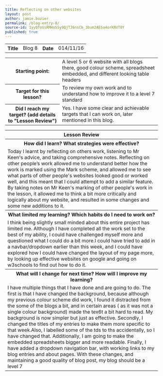 ```yaml
---
title: Reflecting on other websites	
layout: post
author: jamie.bozier
permalink: /blog-entry-8/
source-id: 1yyQfoUiRMHoSSy9QjTJ6nsCb_3bum2AESa4orKNVT0Y
published: true
---
```

<table>
  <tr>
    <th>Title</th>
    <td>Blog 8</td>
    <th>Date</th>
    <td>014/11/16</td>
  </tr>
</table>


<table>
  <tr>
    <th>Starting point:</th>
    <td>A level 5 or 6 website with all blogs there, good colour scheme, spreadsheet embedded, and different looking table headers</td>
  </tr>
  <tr>
    <th>Target for this lesson?</th>
    <td>To review my own work and to understand how to improve it to a level 7 standard</td>
  </tr>
  <tr>
    <th>Did I reach my target? 
(add details to "Lesson Review")</th>
    <td> Yes. I have some clear and achievable targets that I can work on, later mentioned in this blog.</td>
  </tr>
</table>


<table>
  <tr>
    <th>Lesson Review</th>
  </tr>
  <tr>
    <th>How did I learn? What strategies were effective? </th>
  </tr>
  <tr>
    <td>Today I learnt by reflecting on others work, listening to Mr Keen's advice, and taking comprehensive notes. Reflecting on other people’s work allowed me to understand better how the work is marked using the Mark scheme, and allowed me to see what parts of other people's websites looked good or worked well, and this meant that I could attempt to add a similar feature. By taking notes on Mr Keen's marking of other people's work in the lesson, it allowed me to think a bit more critically and logically about my website, and resulted in some changes and some new additions to it.</td>
  </tr>
  <tr>
    <th>What limited my learning? Which habits do I need to work on? </th>
  </tr>
  <tr>
    <td>I think being slightly small minded about this entire project has limited me. Although I have completed all the work set to the best of my ability, I could have challenged myself more and questioned what I could do a bit more.I could have tried to add in a navbar/dropdown earlier than this week, and I could have explored how I could have changed the layout of my page more, by looking up effective websites on google and going on w3schools to find out how to do it.
</td>
  </tr>
  <tr>
    <th>What will I change for next time? How will I improve my learning?</th>
  </tr>
  <tr>
    <td>I have multiple things that I have done and are going to do. The first is that I have changed the background, because although my previous colour scheme did work, I found it distracted from the some of the blogs a bit, and in certain areas ( as it was not a single colour background) made the  tex6t a bit hard to read. My background is now simpler but just as effective. Secondly, I changed the titles of my entries to make them more specific to that week.Also, I labelled some of the tds to ths accidentally, so I have changed that. Additionally, I am going to make the embedded spreadsheets bigger and more readable. Finally, I have added a dropdown navigation bar, with working links to my blog entries and about pages. With these changes, and maintaining a good quality of blog post, my blog should be a level 7</td>
  </tr>
</table>


 

